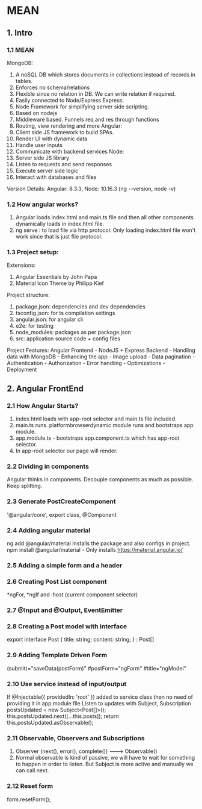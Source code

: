 # MEAN
## 1. Intro
### 1.1 MEAN
MongoDB: 
1. A noSQL DB which stores documents in collections instead of records in tables. 
2. Enforces no schema/relations
3. Flexible since no relation in DB. We can write relation if required.
4. Easily connected to Node/Express
Express:
1. Node Framework for simplifying server side scripting.
2. Based on nodejs
3. Middleware based. Funnels req and res through functions
4. Routing, view rendering and more
Angular:
1. Client side JS framework to build SPAs.
2. Render UI with dynamic data
3. Handle user inputs
4. Communicate with backend services
Node:
1. Server side JS library
2. Listen to requests and send responses
3. Execute server side logic
4. Interact with databases and files

Version Details: Angular: 8.3.3, Node: 10.16.3
(ng --version, node -v)

### 1.2 How angular works?
1. Angular loads index.html and main.ts file and then all other components dynamically loads in index.html file.
2. ng serve : to load file via http protocol. Only loading index.html file won't work since that is just file protocol.

### 1.3 Project setup:
Extensions:
1. Angular Essentials by John Papa
2. Material Icon Theme by Philipp Kief

Project structure:
1. package.json: dependencies and dev dependencies
2. tsconfig.json: for ts compilation settings
3. angular.json: for angular cli
4. e2e: for testing
5. node_modules: packages as per package.json
6. src: application source code + config files

Project Features:
Angular Frontend - NodeJS + Express Backend - Handling data with MongoDB - Enhancing the app - Image upload - Data pagination - Authentication - Authorization - Error handling - Optimizations - Deployment

## 2. Angular FrontEnd
### 2.1 How Angular Starts?
1. index.html loads with app-root selector and main.ts file included.
2. main.ts runs. platformbrowserdynamic module runs and bootstraps app module.
3. app.module.ts - bootstraps app.component.ts which has app-root selector. 
4. In app-root selector our page will render.

### 2.2 Dividing in components
Angular thinks in components. Decouple components as much as possible. Keep splitting.

### 2.3 Generate PostCreateComponent
'@angular/core', export class, @Component

### 2.4 Adding angular material
ng add @angular/material
Installs the package and also configs in project.
npm install @angular/material - Only installs
https://material.angular.io/

### 2.5 Adding a simple form and a header

### 2.6 Creating Post List component
*ngFor, *ngIf and :host (current component selector)

### 2.7 @Input and @Output, EventEmitter

### 2.8 Creating a Post model with interface
export interface Post {
  title: string;
  content: string;
}
: Post[]

### 2.9 Adding Template Driven Form
(submit)="saveData(postForm)" #postForm="ngForm"
#title="ngModel"

### 2.10 Use service instead of input/output
If @Injectable({ providedIn: 'root' }) added to service class then no need of providing it in app.module file
Listen to updates with Subject, Subscription
postsUpdated = new Subject<Post[]>();
this.postsUpdated.next([...this.posts]);
return this.postsUpdated.asObservable();

### 2.11 Observable, Observers and Subscriptions
1. Observer (next(), error(), complete()) ---> Observable()
2. Normal observable is kind of passive, we will have to wait for something to happen in order to listen. But Subject is more active and manually we can call next.

### 2.12 Reset form
form.resetForm();